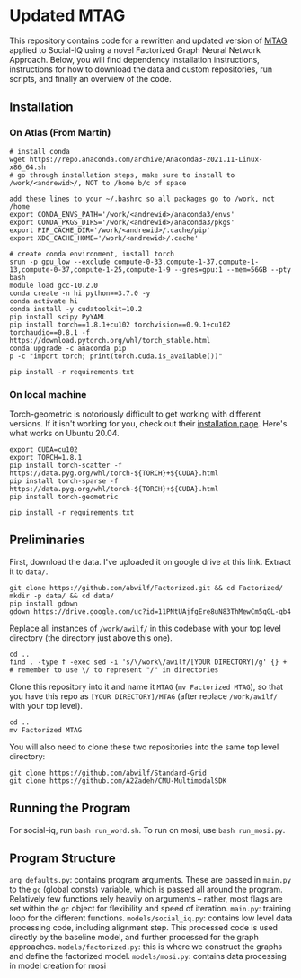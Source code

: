 # Updated MTAG
This repository contains code for a rewritten and updated version of [MTAG](https://github.com/jedyang97/MTAG) applied to Social-IQ using a novel Factorized Graph Neural Network Approach. Below, you will find dependency installation instructions, instructions for how to download the data and custom repositories, run scripts, and finally an overview of the code.

## Installation
### On Atlas (From Martin)
```
# install conda
wget https://repo.anaconda.com/archive/Anaconda3-2021.11-Linux-x86_64.sh
# go through installation steps, make sure to install to /work/<andrewid>/, NOT to /home b/c of space

add these lines to your ~/.bashrc so all packages go to /work, not /home
export CONDA_ENVS_PATH='/work/<andrewid>/anaconda3/envs'
export CONDA_PKGS_DIRS='/work/<andrewid>/anaconda3/pkgs'
export PIP_CACHE_DIR='/work/<andrewid>/.cache/pip'
export XDG_CACHE_HOME='/work/<andrewid>/.cache'

# create conda environment, install torch
srun -p gpu_low --exclude compute-0-33,compute-1-37,compute-1-13,compute-0-37,compute-1-25,compute-1-9 --gres=gpu:1 --mem=56GB --pty bash
module load gcc-10.2.0
conda create -n hi python==3.7.0 -y
conda activate hi
conda install -y cudatoolkit=10.2
pip install scipy PyYAML
pip install torch==1.8.1+cu102 torchvision==0.9.1+cu102 torchaudio==0.8.1 -f https://download.pytorch.org/whl/torch_stable.html
conda upgrade -c anaconda pip
p -c "import torch; print(torch.cuda.is_available())"

pip install -r requirements.txt
```

### On local machine
Torch-geometric is notoriously difficult to get working with different versions.  If it isn't working for you, check out their [installation page](https://pytorch-geometric.readthedocs.io/en/latest/notes/installation.html).  Here's what works on Ubuntu 20.04.
```
export CUDA=cu102
export TORCH=1.8.1
pip install torch-scatter -f https://data.pyg.org/whl/torch-${TORCH}+${CUDA}.html
pip install torch-sparse -f https://data.pyg.org/whl/torch-${TORCH}+${CUDA}.html
pip install torch-geometric

pip install -r requirements.txt
```

## Preliminaries
First, download the data. I've uploaded it on google drive at this link. Extract it to `data/`.

```
git clone https://github.com/abwilf/Factorized.git && cd Factorized/
mkdir -p data/ && cd data/
pip install gdown
gdown https://drive.google.com/uc?id=11PNtUAjfgEre8uN83ThMewCm5qGL-qb4
```

Replace all instances of `/work/awilf/` in this codebase with your top level directory (the directory just above this one).  

```
cd ..
find . -type f -exec sed -i 's/\/work\/awilf/[YOUR DIRECTORY]/g' {} + # remember to use \/ to represent "/" in directories
```

Clone this repository into it and name it `MTAG` (`mv Factorized MTAG`), so that you have this repo as `[YOUR DIRECTORY]/MTAG` (after replace `/work/awilf/` with your top level).

```
cd ..
mv Factorized MTAG
```

You will also need to clone these two repositories into the same top level directory:
```
git clone https://github.com/abwilf/Standard-Grid
git clone https://github.com/A2Zadeh/CMU-MultimodalSDK
```

## Running the Program
For social-iq, run `bash run_word.sh`.
To run on mosi, use `bash run_mosi.py`. 

## Program Structure
`arg_defaults.py`: contains program arguments.  These are passed in `main.py` to the `gc` (global consts) variable, which is passed all around the program.  Relatively few functions rely heavily on arguments – rather, most flags are set within the `gc` object for flexibility and speed of iteration.
`main.py`: training loop for the different functions.
`models/social_iq.py`: contains low level data processing code, including alignment step.  This processed code is used directly by the baseline model, and further processed for the graph approaches.
`models/factorized.py`: this is where we construct the graphs and define the factorized model.
`models/mosi.py`: contains data processing in model creation for mosi

